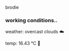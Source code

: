 brodie

<!--weather_start-->
### working conditions..

weather: overcast clouds ☁️

temp: 16.43 °C 👕

<!--weather_end-->
